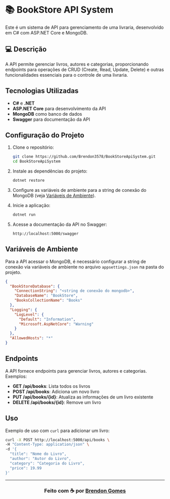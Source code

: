 ﻿# 📚 BookStore API System

Este é um sistema de API para gerenciamento de uma livraria, desenvolvido em C# com ASP.NET Core e MongoDB.

## 💻 Descrição

A API permite gerenciar livros, autores e categorias, proporcionando endpoints para operações de CRUD (Create, Read, Update, Delete) e outras funcionalidades essenciais para o controle de uma livraria.

## Tecnologias Utilizadas

- **C#** e **.NET**
- **ASP.NET Core** para desenvolvimento da API
- **MongoDB** como banco de dados
- **Swagger** para documentação da API

## Configuração do Projeto

1. Clone o repositório:

   ```bash
   git clone https://github.com/Brendon3578/BookStoreApiSystem.git
   cd BookStoreApiSystem
   ```

2. Instale as dependências do projeto:

   ```bash
   dotnet restore
   ```

3. Configure as variáveis de ambiente para a string de conexão do MongoDB (veja [Variáveis de Ambiente](#variáveis-de-ambiente)).

4. Inicie a aplicação:

   ```bash
   dotnet run
   ```

5. Acesse a documentação da API no Swagger:

   ```
   http://localhost:5000/swagger
   ```

## Variáveis de Ambiente

Para a API acessar o MongoDB, é necessário configurar a string de conexão via variáveis de ambiente no arquivo `appsettings.json` na pasta do projeto.


```json
{
  "BookStoreDatabase": {
    "ConnectionString": "<string de conexão do mongodb>",
    "DatabaseName": "BookStore",
    "BooksCollectionName": "Books"
  },
  "Logging": {
    "LogLevel": {
      "Default": "Information",
      "Microsoft.AspNetCore": "Warning"
    }
  },
  "AllowedHosts": "*"
}

```

## Endpoints

A API fornece endpoints para gerenciar livros, autores e categorias. Exemplos:

- **GET /api/books**: Lista todos os livros
- **POST /api/books**: Adiciona um novo livro
- **PUT /api/books/{id}**: Atualiza as informações de um livro existente
- **DELETE /api/books/{id}**: Remove um livro

## Uso

Exemplo de uso com `curl` para adicionar um livro:

```bash
curl -X POST http://localhost:5000/api/books \
-H "Content-Type: application/json" \
-d '{
  "title": "Nome do Livro",
  "author": "Autor do Livro",
  "category": "Categoria do Livro",
  "price": 19.99
}'
```

---

<h3 align="center">
    Feito com ☕ por <a href="https://github.com/Brendon3578"> Brendon Gomes</a>
</h3>
